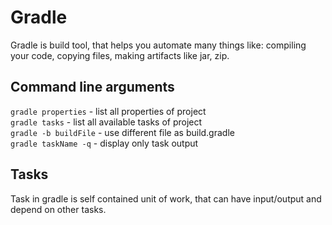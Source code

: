 # Gradle
Gradle is build tool, that helps you automate many things like: compiling your code, copying files, making artifacts like jar, zip. 
## Command line arguments
`gradle properties` - list all properties of project  
`gradle tasks` - list all available tasks of project  
`gradle -b buildFile` - use different file as build.gradle  
`gradle taskName -q` - display only task output
## Tasks
Task in gradle is self contained unit of work, that can have input/output and depend on other tasks.
